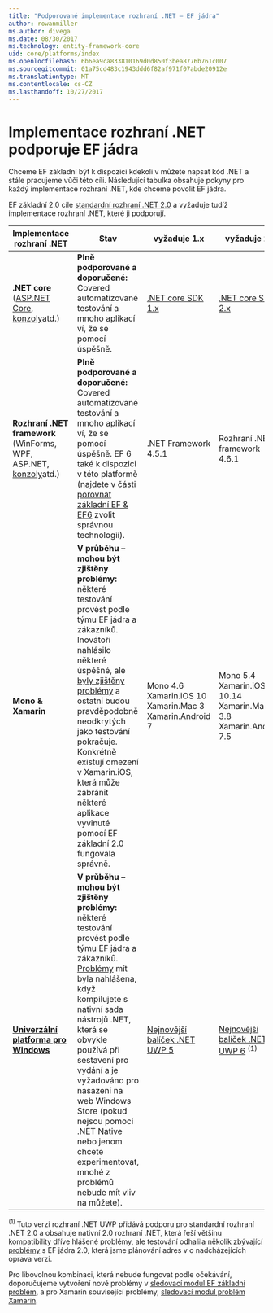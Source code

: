 ```yaml
---
title: "Podporované implementace rozhraní .NET – EF jádra"
author: rowanmiller
ms.author: divega
ms.date: 08/30/2017
ms.technology: entity-framework-core
uid: core/platforms/index
ms.openlocfilehash: 6b6ea9ca833810169d0d850f3bea8776b761c007
ms.sourcegitcommit: 01a75cd483c1943ddd6f82af971f07abde20912e
ms.translationtype: MT
ms.contentlocale: cs-CZ
ms.lasthandoff: 10/27/2017
---
```

# <a name="net-implementations-supported-by-ef-core"></a>Implementace rozhraní .NET podporuje EF jádra

Chceme EF základní být k dispozici kdekoli v můžete napsat kód .NET a stále pracujeme vůči této cíli. Následující tabulka obsahuje pokyny pro každý implementace rozhraní .NET, kde chceme povolit EF jádra.

EF základní 2.0 cíle [standardní rozhraní .NET 2.0](https://docs.microsoft.com/dotnet/standard/net-standard) a vyžaduje tudíž implementace rozhraní .NET, které ji podporují.

| Implementace rozhraní .NET | Stav | vyžaduje 1.x | vyžaduje 2.x
|-|-|-|-
| **.NET core** ([ASP.NET Core](../get-started/aspnetcore/index.md), [konzoly](../get-started/netcore/index.md)atd.) | **Plně podporované a doporučené:** Covered automatizované testování a mnoho aplikací ví, že se pomocí úspěšně. | [.NET core SDK 1.x](https://www.microsoft.com/net/core/) | [.NET core SDK 2.x](https://www.microsoft.com/net/core/)
| **Rozhraní .NET framework** (WinForms, WPF, ASP.NET, [konzoly](../get-started/full-dotnet/index.md)atd.) | **Plně podporované a doporučené:** Covered automatizované testování a mnoho aplikací ví, že se pomocí úspěšně. EF 6 také k dispozici v této platformě (najdete v části [porovnat základní EF & EF6](../../efcore-and-ef6/index.md) zvolit správnou technologii). | .NET Framework 4.5.1 | Rozhraní .NET framework 4.6.1
| **Mono & Xamarin** | **V průběhu – mohou být zjištěny problémy:** některé testování provést podle týmu EF jádra a zákazníků. Inovátoři nahlásilo některé úspěšné, ale [byly zjištěny problémy](https://github.com/aspnet/entityframework/issues?q=is%3Aopen+is%3Aissue+label%3Aarea-xamarin) a ostatní budou pravděpodobně neodkrytých jako testování pokračuje. Konkrétně existují omezení v Xamarin.iOS, která může zabránit některé aplikace vyvinuté pomocí EF základní 2.0 fungovala správně. | Mono 4.6 <br/> Xamarin.iOS 10 <br/> Xamarin.Mac 3 <br/> Xamarin.Android 7 | Mono 5.4 <br/> Xamarin.iOS 10.14 <br/> Xamarin.Mac 3.8 <br/> Xamarin.Android 7.5
| [**Univerzální platforma pro Windows**](../get-started/uwp/index.md) | **V průběhu – mohou být zjištěny problémy:** některé testování provést podle týmu EF jádra a zákazníků. [Problémy](https://github.com/aspnet/entityframework/issues?utf8=%E2%9C%93&q=is%3Aopen%20is%3Aissue%20label%3Aarea-uwp%20) mít byla nahlášena, když kompilujete s nativní sada nástrojů .NET, která se obvykle používá při sestavení pro vydání a je vyžadováno pro nasazení na web Windows Store (pokud nejsou pomocí .NET Native nebo jenom chcete experimentovat, mnohé z problémů nebude mít vliv na můžete). | [Nejnovější balíček .NET UWP 5](https://www.nuget.org/packages/Microsoft.NETCore.UniversalWindowsPlatform/5.4.1) | [Nejnovější balíček .NET UWP 6](https://www.nuget.org/packages/Microsoft.NETCore.UniversalWindowsPlatform/) <sup>(1)</sup>

<sup>(1) </sup> Tuto verzi rozhraní .NET UWP přidává podporu pro standardní rozhraní .NET 2.0 a obsahuje nativní 2.0 rozhraní .NET, která řeší většinu kompatibility dříve hlášené problémy, ale testování odhalila [několik zbývající problémy](https://github.com/aspnet/EntityFrameworkCore/issues?q=is%3Aopen+is%3Aissue+milestone%3A2.0.1+label%3Aarea-uwp) s EF jádra 2.0, která jsme plánování adres v o nadcházejících oprava verzi.

Pro libovolnou kombinaci, která nebude fungovat podle očekávání, doporučujeme vytvoření nové problémy v [sledovací modul EF základní problém](https://github.com/aspnet/entityframeworkcore/issues/new), a pro Xamarin související problémy, [sledovací modul problém Xamarin](https://bugzilla.xamarin.com/newbug).
